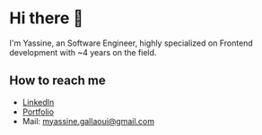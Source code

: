 # Hi there 👋

I'm Yassine, an Software Engineer, highly specialized on Frontend development with ~4 years on the field.  


## How to reach me


* [LinkedIn](https://www.linkedin.com/in/mohamed-yassine-gallaoui/)
* [Portfolio](https://www.yassinegallaoui.com)
* Mail: myassine.gallaoui@gmail.com

